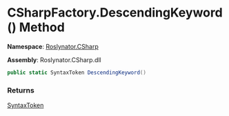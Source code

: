 # CSharpFactory\.DescendingKeyword\(\) Method

**Namespace**: [Roslynator.CSharp](../../README.md)

**Assembly**: Roslynator\.CSharp\.dll

```csharp
public static SyntaxToken DescendingKeyword()
```

### Returns

[SyntaxToken](https://docs.microsoft.com/en-us/dotnet/api/microsoft.codeanalysis.syntaxtoken)

